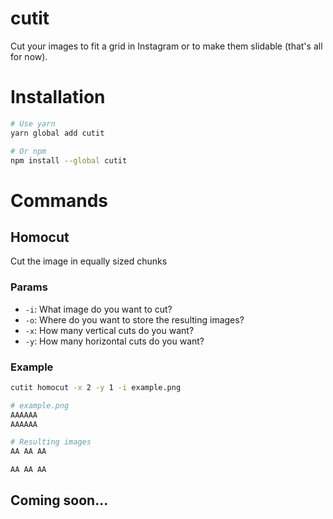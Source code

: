 # cutit
Cut your images to fit a grid in Instagram or to make them slidable (that's all for now).

# Installation
```bash
# Use yarn
yarn global add cutit

# Or npm
npm install --global cutit
```

# Commands
## Homocut
Cut the image in equally sized chunks

### Params
- `-i`: What image do you want to cut?
- `-o`: Where do you want to store the resulting images?
- `-x`: How many vertical cuts do you want?
- `-y`: How many horizontal cuts do you want?

### Example
```bash
cutit homocut -x 2 -y 1 -i example.png

# example.png
AAAAAA
AAAAAA

# Resulting images
AA AA AA

AA AA AA
```

## Coming soon...


